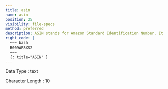 ```yaml
---
title: asin
name: asin
position: 25
visibility: file-specs
method: preferred
description: ASIN stands for Amazon Standard Identification Number. It's a 10-charcter alphanumeric unique identifier that's assigned by Amazon.com and its partners. It's used for product-identification within Amazon.com organization. ASINs are only guaranteed unique within a marketplace.
right_code: |
  ~~~ bash
  B009AP8XS2
  ~~~
  {: title="ASIN" }
---
```


Data Type
: text

Character Length
: 10

